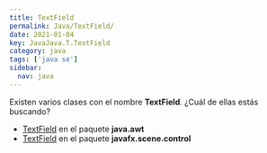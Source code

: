 ```yaml
---
title: TextField
permalink: Java/TextField/
date: 2021-01-04
key: JavaJava.T.TextField
category: java
tags: ['java se']
sidebar: 
  nav: java
---
```


Existen varios clases con el nombre **TextField**. ¿Cuál de ellas estás buscando?
<ul>
<li><a href="/Java/TextField-java-awt/">TextField</a> en el paquete <strong>java.awt</strong></li>
<li><a href="/Java/TextField-javafx-scene-control/">TextField</a> en el paquete <strong>javafx.scene.control</strong></li>
<ul>
